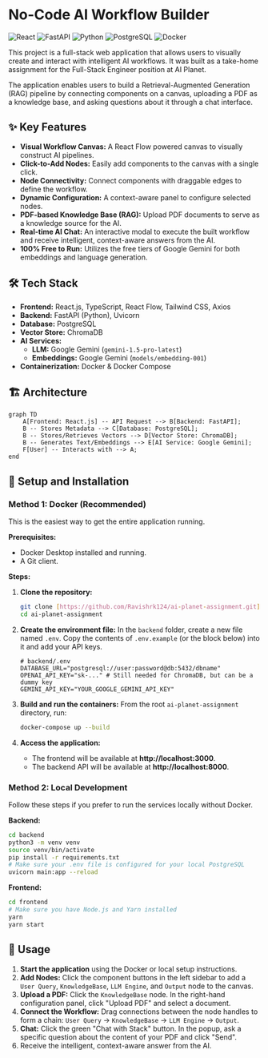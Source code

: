 # No-Code AI Workflow Builder

![React](https://img.shields.io/badge/react-%2320232a.svg?style=for-the-badge&logo=react&logoColor=%2361DAFB)
![FastAPI](https://img.shields.io/badge/FastAPI-005571?style=for-the-badge&logo=fastapi)
![Python](https://img.shields.io/badge/python-3670A0?style=for-the-badge&logo=python&logoColor=ffdd54)
![PostgreSQL](https://img.shields.io/badge/postgresql-%23316192.svg?style=for-the-badge&logo=postgresql&logoColor=white)
![Docker](https://img.shields.io/badge/docker-%230db7ed.svg?style=for-the-badge&logo=docker&logoColor=white)

This project is a full-stack web application that allows users to visually create and interact with intelligent AI workflows. It was built as a take-home assignment for the Full-Stack Engineer position at AI Planet.

The application enables users to build a Retrieval-Augmented Generation (RAG) pipeline by connecting components on a canvas, uploading a PDF as a knowledge base, and asking questions about it through a chat interface.


## ✨ Key Features

- **Visual Workflow Canvas:** A React Flow powered canvas to visually construct AI pipelines.
- **Click-to-Add Nodes:** Easily add components to the canvas with a single click.
- **Node Connectivity:** Connect components with draggable edges to define the workflow.
- **Dynamic Configuration:** A context-aware panel to configure selected nodes.
- **PDF-based Knowledge Base (RAG):** Upload PDF documents to serve as a knowledge source for the AI.
- **Real-time AI Chat:** An interactive modal to execute the built workflow and receive intelligent, context-aware answers from the AI.
- **100% Free to Run:** Utilizes the free tiers of Google Gemini for both embeddings and language generation.

## 🛠️ Tech Stack

- **Frontend:** React.js, TypeScript, React Flow, Tailwind CSS, Axios
- **Backend:** FastAPI (Python), Uvicorn
- **Database:** PostgreSQL
- **Vector Store:** ChromaDB
- **AI Services:**
  - **LLM:** Google Gemini (`gemini-1.5-pro-latest`)
  - **Embeddings:** Google Gemini (`models/embedding-001`)
- **Containerization:** Docker & Docker Compose

## 🏗️ Architecture

```mermaid
graph TD
    A[Frontend: React.js] -- API Request --> B[Backend: FastAPI];
    B -- Stores Metadata --> C[Database: PostgreSQL];
    B -- Stores/Retrieves Vectors --> D[Vector Store: ChromaDB];
    B -- Generates Text/Embeddings --> E[AI Service: Google Gemini];
    F[User] -- Interacts with --> A;
end
```

## 🚀 Setup and Installation

### Method 1: Docker (Recommended)

This is the easiest way to get the entire application running.

**Prerequisites:**
- Docker Desktop installed and running.
- A Git client.

**Steps:**

1.  **Clone the repository:**
    ```bash
    git clone [https://github.com/Ravishrk124/ai-planet-assignment.git](https://github.com/Ravishrk124/ai-planet-assignment.git)
    cd ai-planet-assignment
    ```

2.  **Create the environment file:**
    In the `backend` folder, create a new file named `.env`. Copy the contents of `.env.example` (or the block below) into it and add your API keys.

    ```
    # backend/.env
    DATABASE_URL="postgresql://user:password@db:5432/dbname"
    OPENAI_API_KEY="sk-..." # Still needed for ChromaDB, but can be a dummy key
    GEMINI_API_KEY="YOUR_GOOGLE_GEMINI_API_KEY"
    ```

3.  **Build and run the containers:**
    From the root `ai-planet-assignment` directory, run:
    ```bash
    docker-compose up --build
    ```

4.  **Access the application:**
    - The frontend will be available at **http://localhost:3000**.
    - The backend API will be available at **http://localhost:8000**.

### Method 2: Local Development

Follow these steps if you prefer to run the services locally without Docker.

**Backend:**
```bash
cd backend
python3 -m venv venv
source venv/bin/activate
pip install -r requirements.txt
# Make sure your .env file is configured for your local PostgreSQL
uvicorn main:app --reload
```

**Frontend:**
```bash
cd frontend
# Make sure you have Node.js and Yarn installed
yarn
yarn start
```

## 📖 Usage

1.  **Start the application** using the Docker or local setup instructions.
2.  **Add Nodes:** Click the component buttons in the left sidebar to add a `User Query`, `KnowledgeBase`, `LLM Engine`, and `Output` node to the canvas.
3.  **Upload a PDF:** Click the `KnowledgeBase` node. In the right-hand configuration panel, click "Upload PDF" and select a document.
4.  **Connect the Workflow:** Drag connections between the node handles to form a chain: `User Query` → `KnowledgeBase` → `LLM Engine` → `Output`.
5.  **Chat:** Click the green "Chat with Stack" button. In the popup, ask a specific question about the content of your PDF and click "Send".
6.  Receive the intelligent, context-aware answer from the AI.
